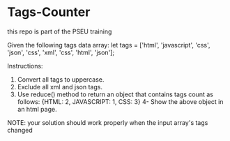 # Tags-Counter
this repo is part of the PSEU training


Given the following tags data array:
let tags = ['html', 'javascript', 'css', 'json', 'css', 'xml', 'css', 'html', 'json'];

Instructions:
1. Convert all tags to uppercase.
2. Exclude all xml and json tags.
3. Use reduce() method to return an object that contains tags count as follows:
     {HTML: 2, JAVASCRIPT: 1, CSS: 3}
4- Show the above object in an html page.

NOTE: your solution should work properly when the input array's tags changed‏
